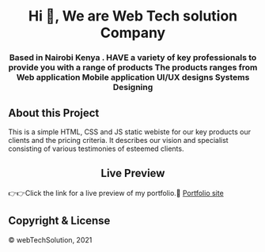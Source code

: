 <h1 align="center">Hi 👋, We are Web Tech solution Company</h1>
<h3 align="center">Based in Nairobi Kenya . HAVE a variety of key professionals to 
provide you with a range of products
The products ranges from 
Web application
Mobile application
UI/UX designs
Systems Designing
</h3>



<h2>About this Project</h2>
<p align="left">This is a simple HTML, CSS and JS static webiste for our key products our clients and the pricing criteria. It describes our vision and specialist consisting of various testimonies of esteemed clients.</p>



<h2 align="center">Live Preview</h2>

  👉👉Click the link for a live preview of my portfolio.🔭 [Portfolio site](https://2003gichohiwaweru.github.io/
  )

<h2>Copyright & License</h2>
&copy webTechSolution, 2021
